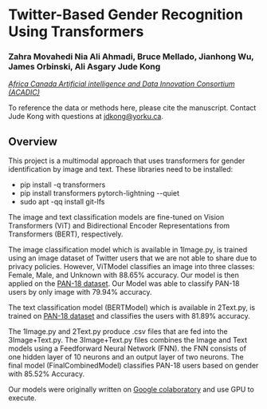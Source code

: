 # Twitter-Based Gender Recognition Using Transformers

### Zahra Movahedi Nia Ali Ahmadi, Bruce Mellado, Jianhong Wu, James Orbinski, Ali Asgary Jude Kong
[*Africa Canada Artificial intelligence and Data Innovation Consortium (ACADIC)*](http://acadic.org/)

To reference the data or methods here, please cite the manuscript. Contact Jude Kong with questions at jdkong@yorku.ca.

## Overview

This project is a multimodal approach that uses transformers for gender identification by image and text.
These libraries need to be installed:
- pip install -q transformers
- pip install transformers pytorch-lightning --quiet
- sudo apt -qq install git-lfs

The image and text classification models are fine-tuned on Vision Transformers (ViT) and Bidirectional Encoder Representations from Transformers (BERT), respectively. 

The image classification model which is available in 1Image.py, is trained using an image dataset of Twitter users that we are not able to share due to privacy policies. However, ViTModel classifies an image into three classes: Female, Male, and Unknown with 88.65% accuracy. Our model is then applied on the [PAN-18 dataset](https://pan.webis.de/clef18/pan18-web/author-profiling.html). Our Model was able to classify PAN-18 users by only image with 79.94% accuracy. 

The text classification model (BERTModel) which is available in 2Text.py, is trained on [PAN-18 dataset](https://pan.webis.de/clef18/pan18-web/author-profiling.html) and classifies the users with 81.89% accuracy.

The 1Image.py and 2Text.py produce .csv files that are fed into the 3Image+Text.py. The 3Image+Text.py files combines the Image and Text models using a Feedforward Neural Network (FNN). the FNN consists of one hidden layer of 10 neurons and an output layer of two neurons. The final model (FinalCombinedModel) classifies PAN-18 users based on gender with 85.52% Accuracy.

Our models were originally written on [Google  colaboratory](https://colab.research.google.com/drive/1q7waIubin3G_8S0O9hEfVRs4qL3NqCPd?usp=sharing) and use GPU to execute.
